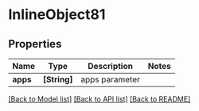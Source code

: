 # InlineObject81

## Properties
Name | Type | Description | Notes
------------ | ------------- | ------------- | -------------
**apps** | **[String]** | apps parameter | 

[[Back to Model list]](../README.md#documentation-for-models) [[Back to API list]](../README.md#documentation-for-api-endpoints) [[Back to README]](../README.md)



